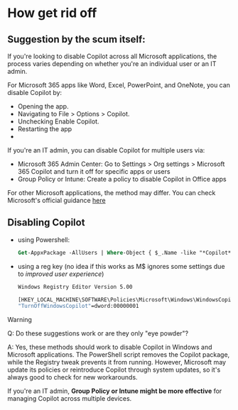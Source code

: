 # How get rid off

## Suggestion by the scum itself:
If you're looking to disable Copilot across all Microsoft applications, the process varies depending on whether you're an individual user or an IT admin.

For Microsoft 365 apps like Word, Excel, PowerPoint, and OneNote, you can disable Copilot by:
- Opening the app.
- Navigating to File > Options > Copilot.
- Unchecking Enable Copilot.
- Restarting the app
- 
If you're an IT admin, you can disable Copilot for multiple users via:

- Microsoft 365 Admin Center: Go to Settings > Org settings > Microsoft 365 Copilot and turn it off for specific apps or users
- Group Policy or Intune: Create a policy to disable Copilot in Office apps

For other Microsoft applications, the method may differ. You can check Microsoft's official guidance [here](https://answers.microsoft.com/en-us/msoffice/forum/all/i-want-to-turn-copilot-off-in-all-my-microsoft/7b21fe01-2c83-43e5-adb7-1859e255c010)

## Disabling Copilot 
- using Powershell:
  ```ps
  Get-AppxPackage -AllUsers | Where-Object { $_.Name -like "*Copilot*" } | ForEach-Object {Remove-AppxPackage -Package $_.PackageFullName -AllUsers -ErrorAction SilentlyContinue}
  ```
- using a reg key (no idea if this works as M$ ignores some settings due to *improved user experience*)
  ```cmd
  Windows Registry Editor Version 5.00
  
  [HKEY_LOCAL_MACHINE\SOFTWARE\Policies\Microsoft\Windows\WindowsCopilot]
  "TurnOffWindowsCopilot"=dword:00000001
  ```

> [!WARNING]
> Q: Do these suggestions work or are they only "eye powder"?
>
> A: Yes, these methods should work to disable Copilot in Windows and Microsoft applications. The PowerShell script removes the Copilot package, while the Registry tweak prevents it from running. However, Microsoft may update its policies or reintroduce Copilot through system updates, so it's always good to check for new workarounds.<br>
>
> If you're an IT admin, **Group Policy or Intune might be more effective** for managing Copilot across multiple devices.

